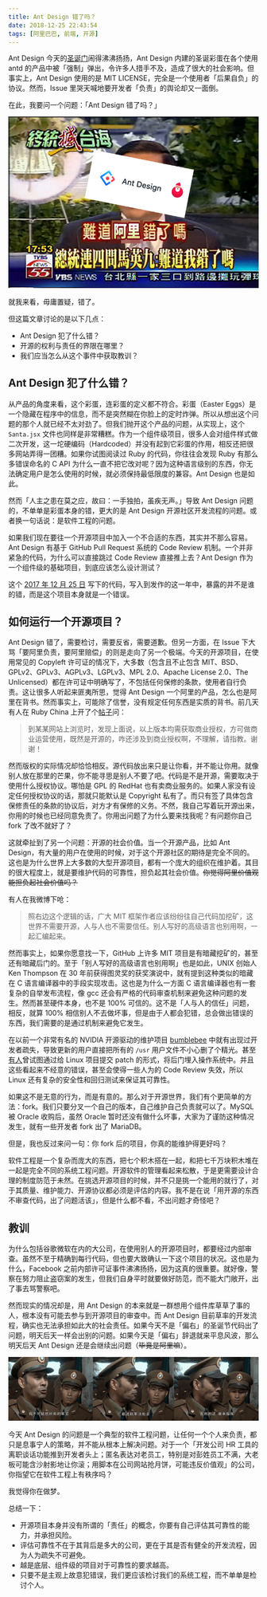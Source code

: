 ```yaml
---
title: Ant Design 错了吗？
date: 2018-12-25 22:43:54
tags: [阿里巴巴, 前端, 开源]
---
```


Ant Design 今天的[圣诞门](https://github.com/ant-design/ant-design/issues/13848)闹得沸沸扬扬，Ant Design 内建的圣诞彩蛋在各个使用 antd 的产品中被「强制」弹出，令许多人措手不及，造成了很大的社会影响。但事实上，Ant Design 使用的是 MIT LICENSE，完全是一个使用者「后果自负」的协议。然而，Issue 里哭天喊地要开发者「负责」的舆论却又一面倒。

在此，我要问一个问题：「Ant Design 错了吗？」

​![is-ali-wronh](/assets/images/is-ali-wrong.jpg)

就我来看，毋庸置疑，错了。

但这篇文章讨论的是以下几点：

- Ant Design 犯了什么错？
- 开源的权利与责任的界限在哪里？
- 我们应当怎么从这个事件中获取教训？

## Ant Design 犯了什么错？

从产品的角度来看，这个彩蛋，连彩蛋的定义都不符合。彩蛋（Easter Eggs）是一个隐藏在程序中的信息，而不是突然糊在你脸上的定时炸弹。所以从想出这个问题的那个人就已经不太对劲了。但我们抛开这个产品的问题，从实现上，这个 `Santa.jsx` 文件也同样是非常糟糕。作为一个组件级项目，很多人会对组件样式做二次开发，这一坨硬编码（Hardcoded）并没有起到它彩蛋的作用，相反还把很多网站弄得一团糟。如果你试图阅读过 Ruby 的代码，你往往会发现 Ruby 有那么多错误命名的 C API 为什么一直不把它改对呢？因为这种语言级别的东西，你无法确定用户是怎么使用的时候，就必须保持最低限度的兼容。Ant Design 也是如此。

然而「人主之患在莫之应，故曰：一手独拍，虽疾无声。」导致 Ant Design 问题的，不单单是彩蛋本身的错，更大的是 Ant Design 开源社区开发流程的问题。或者换一句话说：是软件工程的问题。

如果我们现在要往一个开源项目中加入一个不合适的东西，其实并不那么容易。Ant Design 有基于 GitHub Pull Request 系统的 Code Review 机制。一个并非紧急的代码，为什么可以直接跳过 Code Review 直接推上去？Ant Design 作为一个组件级的基础项目，到底应该怎么设计测试？

这个 [2017 年 12 月 25 日](https://github.com/ant-design/ant-design/commit/f706e2554f706b4e47f0c0cb3bcada1fe24dc32d) 写下的代码，写入到发作的这一年中，暴露的并不是谁的错，而是这个项目本身就是一个错误。

## 如何运行一个开源项目？

Ant Design 错了，需要检讨，需要反省，需要道歉。但另一方面，在 Issue 下大骂「要阿里负责，要阿里赔偿」的则是走向了另一个极端。今天的开源项目，在使用常见的 Copyleft 许可证的情况下，大多数（包含且不止包含 MIT、BSD、GPLv2、GPLv3、AGPLv3、LGPLv3、MPL 2.0、Apache License 2.0、The Unlicensed）都在许可证中明确写了，不包括任何保修的条款，使用者自行负责。这让很多人听起来匪夷所思，觉得 Ant Design 一个阿里的产品，怎么也是阿里在背书。然而事实上，可能除了信誉，没有规定任何东西是实质的背书。前几天有人在 Ruby China 上开了个[帖子](https://ruby-china.org/topics/37902)问：

> 到某某网站上浏览时，发现上面说，以上版本均需获取商业授权，方可做商业运营使用，既然是开源的，咋还涉及到商业授权啊，不理解，请指教。谢谢！

然而版权的实际情况却恰恰相反。源代码放出来只是让你看，并不能让你用。就像别人放在那里的芒果，你不能寻思是别人不要了吧。代码是不是开源，需要取决于使用什么授权协议。哪怕是 GPL 的 RedHat 也有卖商业服务的。如果人家没有设定任何授权协议的话，那就只能默认是 Copyright 私有了。而只有签了具体包含保修责任的条款的协议后，对方才有保修的义务。不然，我自己写着玩开源出来，你用的时候也已经同意免责了。你用出问题了为什么要来找我呢？有问题你自己 fork 了改不就好了？

这就牵扯到了另一个问题：开源的社会价值。当一个开源产品，比如 Ant Design，有大量的用户在使用的时候，对于这个开源社区的期待是完全不同的。这也是为什么世界上大多数的大型开源项目，都有一个庞大的组织在维护着。其目的很大程度上，就是要维护代码的可靠性，担负起其社会价值。~~你觉得阿里价值观能担负起社会价值吗？~~

有人在我微博下呛：

> 照右边这个逻辑的话，广大 MIT 框架作者应该纷纷往自己代码加挖矿，这世界不需要开源，人与人也不需要信任。别人写好的高级语言也别用啊，一起汇编起来。

然而事实上，如果你愿意找一下，GitHub 上许多 MIT 项目是有暗藏挖矿的，甚至还有暗藏后门的。至于「别人写好的高级语言也别用啊」也是如此，UNIX 创始人 Ken Thompson 在 30 年前获得图灵奖的获奖演说中，就有提到这种类似的暗藏在 C 语言编译器中的手段实现攻击。这也是为什么一方面 C 语言编译器也有一套复杂的自举发布流程，像 gcc 还会有严格的代码审查机制来避免这种问题的发生。然而甚至硬件本身，也不是 100% 可信的。这不是「人与人的信任」问题，相反，就算 100% 相信别人不去做坏事，但是由于人都会犯错，总会做出错误的东西，我们需要的是通过机制来避免它发生。

在以前一个非常有名的 NVIDIA 开源驱动的维护项目 [bumblebee](https://github.com/MrMEEE/bumblebee-Old-and-abbandoned/issues/123) 中就有出现过开发者疏失，导致更新的用户直接把所有的 `/usr` 用户文件不小心删了个精光。甚至[有人](https://www.omgubuntu.co.uk/2013/11/nsa-ask-linus-torvalds-include-backdoors-linux-father-says-yes)曾试图通过给 Linux 项目提交 patch 的形式，将后门埋入操作系统中。并且这些看起来不经意的错误，甚至会使得一些人为的 Code Review 失效，所以 Linux 还有复杂的安全性和回归测试来保证其可靠性。

如果这不是无意的行为，而是有意的。那么对于开源世界，我们有个更简单的方法：fork。我们只要分叉一个自己的版本，自己维护自己负责就可以了。MySQL 被 Oracle 收购后，虽然 Oracle 暂时还没有做什么坏事，大家为了谨防这种情况发生，就有一些开发者 fork 出了 MariaDB。

但是，我也反过来问一句：你 fork 后的项目，你真的能维护得更好吗？

软件工程是一个复杂而庞大的东西，把七个积木搭在一起，和把七千万块积木堆在一起是完全不同的系统工程问题。开源软件的管理看起来松散，于是更需要设计合理的制度防范于未然。在挑选开源项目的时候，并不只是挑一个能用的就行了，对于其质量、维护能力、开源协议都必须是评估的内容。我不是在说「用开源的东西不审查代码，出了问题活该」，但是什么都不看，不出问题才奇怪吧？

## 教训

为什么包括谷歌微软在内的大公司，在使用别人的开源项目时，都要经过内部审查。虽然不至于精确到每行代码，但也要大致确认一下这个项目的状况。这也是为什么，Facebook 之前内部许可证事件沸沸扬扬，因为这真的很重要。就好像，警察在努力阻止盗窃案的发生，但我们自身平时就要做好防范，而不能大门敞开，出了事去骂警察吧。

然而现实的情况却是，用 Ant Design 的本来就是一群想用个组件库草草了事的人，根本没有可能去参与到开源项目的审查中。而 Ant Design 目前草率的开发流程，确实也无法承担如此大的社会责任。如果今天不是「偏右」的圣诞节代码出了问题，明天后天一样会出别的问题。如果今天是「偏右」辞退就来平息风波，那么明天后天 Ant Design 还是会继续出问题（~~毕竟是阿里嘛~~）。

​![judge](/assets/images/judge.png)

今天 Ant Design 的问题是一个典型的软件工程问题，让任何一个个人来负责，都只是息事宁人的策略，并不能从根本上解决问题。对于一个「开发公司 HR 工具的离职谈话功能推到开发者头上；匿名表达对老员工，特别是对彭姓员工不满，大老板可能含沙射影地让你滚；用脚本在公司网站抢月饼，可能违反价值观」的公司，你指望它在软件工程上有秩序吗？

我觉得你在做梦。

总结一下：

- 开源项目本身并没有所谓的「责任」的概念，你要有自己评估其可靠性的能力，并承担风险。
- 评估可靠性不在于其背后是多大的公司，更在于其是否有健全的开发流程，因为人为疏失不可避免。
- 越是底层、组件级的项目对于可靠性的要求越高。
- 只要不是主观上故意犯错误，我们更应该检讨我们的系统工程，而不单单是检讨个人。
